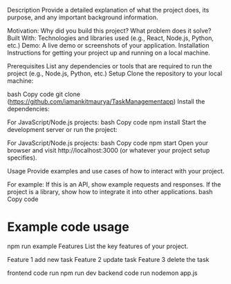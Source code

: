 Description
Provide a detailed explanation of what the project does, its purpose, and any important background information.

Motivation: Why did you build this project? What problem does it solve?
Built With: Technologies and libraries used (e.g., React, Node.js, Python, etc.)
Demo: A live demo or screenshots of your application.
Installation
Instructions for getting your project up and running on a local machine.

Prerequisites
List any dependencies or tools that are required to run the project (e.g., Node.js, Python, etc.)
Setup
Clone the repository to your local machine:

bash
Copy code
git clone (https://github.com/iamankitmaurya/TaskManagementapp)
Install the dependencies:

For JavaScript/Node.js projects:
bash
Copy code
npm install
Start the development server or run the project:

For JavaScript/Node.js projects:
bash
Copy code
npm start
Open your browser and visit http://localhost:3000 (or whatever your project setup specifies).

Usage
Provide examples and use cases of how to interact with your project.

For example: If this is an API, show example requests and responses.
If the project is a library, show how to integrate it into other applications.
bash
Copy code
# Example code usage
npm run example
Features
List the key features of your project.

Feature 1   add new task
Feature 2   update task
Feature 3   delete the task



frontend code run    npm run dev
backend code run     nodemon app.js
